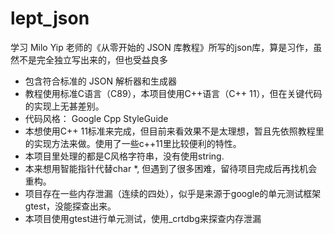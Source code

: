 # lept_json
学习 Milo Yip 老师的《从零开始的 JSON 库教程》所写的json库，算是习作，虽然不是完全独立写出来的，但也受益良多
- 包含符合标准的 JSON 解析器和生成器
- 教程使用标准C语言（C89），本项目使用C++语言（C++ 11），但在关键代码的实现上无甚差别。
- 代码风格： Google Cpp StyleGuide
- 本想使用C++ 11标准来完成，但目前来看效果不是太理想，暂且先依照教程里的实现方法来做。使用了一些c++11里比较便利的特性。
- 本项目里处理的都是C风格字符串，没有使用string.
- 本来想用智能指针代替char *, 但遇到了很多困难，留待项目完成后再找机会重构。
- 项目存在一些内存泄漏（连续的四处），似乎是来源于google的单元测试框架gtest，没能探查出来。
- 本项目使用gtest进行单元测试，使用_crtdbg来探查内存泄漏
